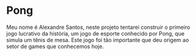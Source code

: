 # Pong
Meu nome é Alexandre Santos, neste projeto tentarei construir o primeiro jogo lucrativo da história, um jogo de esporte conhecido por Pong, que simula um tênis de mesa. Este jogo foi tão importante que deu origem ao setor de games que conhecemos hoje.
